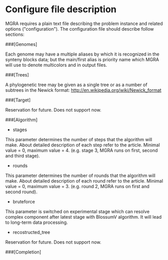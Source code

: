 Configure file description
==========================

MGRA requires a plain text file describing the problem instance and related options ("configuration").
The configuration file should describe follow sections:

###[Genomes]

Each genome may have a multiple aliases by which it is recognized in the synteny blocks data; but the main/first alias is priority name which MGRA will use to denote multicolors and in output files.

###[Trees]

A phylogenetic tree may be given as a single tree or as a number of subtrees in 
the Newick format: http://en.wikipedia.org/wiki/Newick_format

###[Target]

Reservation for future. Does not support now.

###[Algorithm]

* stages <number>

This parameter determines the number of steps that the algorithm will make. About detailed description of each step refer to the article. Minimal value = 0, maximum value = 4. (e.g. stage 3, MGRA runs on first, second and third stage).

* rounds <number>

This parameter determines the number of rounds that the algorithm will make. About detailed description of each round refer to the article. Minimal value = 0, maximum value = 3. (e.g. round 2, MGRA runs on first and second round).

* bruteforce 

This parameter is switched on experimental stage which can resolve complex component after latest stage with BlossumV algorithm. It will lead to long-term data processing. 

* recostructed_tree
	
Reservation for future. Does not support now.

###[Completion]
